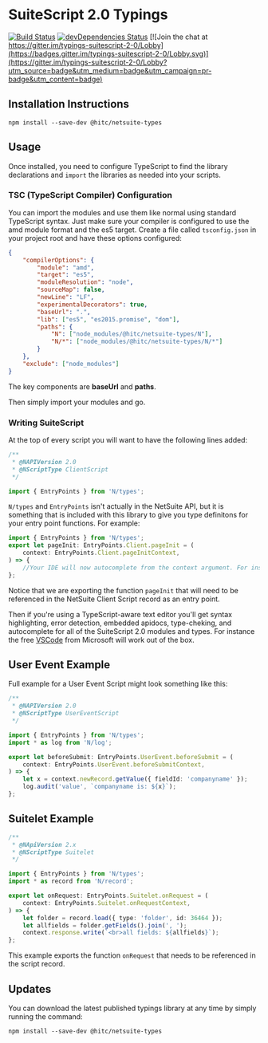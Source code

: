 # SuiteScript 2.0 Typings

[![Build Status](https://travis-ci.org/headintheclouddev/typings-suitescript-2.0.png?branch=master)](https://travis-ci.org/headintheclouddev/typings-suitescript-2.0)
[![devDependencies Status](https://david-dm.org/headintheclouddev/typings-suitescript-2.0/dev-status.svg)](https://david-dm.org/headintheclouddev/typings-suitescript-2.0?type=dev)
[![Join the chat at https://gitter.im/typings-suitescript-2-0/Lobby](https://badges.gitter.im/typings-suitescript-2-0/Lobby.svg)](https://gitter.im/typings-suitescript-2-0/Lobby?utm_source=badge&utm_medium=badge&utm_campaign=pr-badge&utm_content=badge)

## Installation Instructions

`npm install --save-dev @hitc/netsuite-types`

## Usage

Once installed, you need to configure TypeScript to find the library declarations and `import` the libraries as needed
into your scripts.

### TSC (TypeScript Compiler) Configuration

You can import the modules and use them like normal using standard TypeScript syntax. Just make sure your compiler is configured to use the amd module format and the es5 target. Create a file called `tsconfig.json` in your project root and have these options configured:

```json
{
    "compilerOptions": {
        "module": "amd",
        "target": "es5",
        "moduleResolution": "node",
        "sourceMap": false,
        "newLine": "LF",
        "experimentalDecorators": true,
        "baseUrl": ".",
        "lib": ["es5", "es2015.promise", "dom"],
        "paths": {
            "N": ["node_modules/@hitc/netsuite-types/N"],
            "N/*": ["node_modules/@hitc/netsuite-types/N/*"]
        }
    },
    "exclude": ["node_modules"]
}
```

The key components are **baseUrl** and **paths**.

Then simply import your modules and go.

### Writing SuiteScript

At the top of every script you will want to have the following lines added:

```typescript
/**
 * @NAPIVersion 2.0
 * @NScriptType ClientScript
 */

import { EntryPoints } from 'N/types';
```

`N/types` and `EntryPoints` isn't actually in the NetSuite API, but it is something that is included with this library to give you type definitons for your entry point functions. For example:

```typescript
import { EntryPoints } from 'N/types';
export let pageInit: EntryPoints.Client.pageInit = (
    context: EntryPoints.Client.pageInitContext,
) => {
    //Your IDE will now autocomplete from the context argument. For instance use this to access context.mode and context.currentRecord in this pageInit example
};
```

Notice that we are exporting the function `pageInit` that will need to be referenced in the NetSuite Client Script record as an entry point.

Then if you're using a TypeScript-aware text editor you'll get syntax highlighting, error detection, embedded apidocs, type-cheking, and autocomplete for all of the SuiteScript 2.0 modules and types. For instance the free [VSCode](https://code.visualstudio.com/) from Microsoft will work out of the box.

## User Event Example

Full example for a User Event Script might look something like this:

```typescript
/**
 * @NAPIVersion 2.0
 * @NScriptType UserEventScript
 */

import { EntryPoints } from 'N/types';
import * as log from 'N/log';

export let beforeSubmit: EntryPoints.UserEvent.beforeSubmit = (
    context: EntryPoints.UserEvent.beforeSubmitContext,
) => {
    let x = context.newRecord.getValue({ fieldId: 'companyname' });
    log.audit('value', `companyname is: ${x}`);
};
```

## Suitelet Example

```typescript
/**
 * @NApiVersion 2.x
 * @NScriptType Suitelet
 */

import { EntryPoints } from 'N/types';
import * as record from 'N/record';

export let onRequest: EntryPoints.Suitelet.onRequest = (
    context: EntryPoints.Suitelet.onRequestContext,
) => {
    let folder = record.load({ type: 'folder', id: 36464 });
    let allfields = folder.getFields().join(', ');
    context.response.write(`<br>all fields: ${allfields}`);
};
```

This example exports the function `onRequest` that needs to be referenced in the script record.

## Updates

You can download the latest published typings library at any time by simply running the command:

`npm install --save-dev @hitc/netsuite-types`
